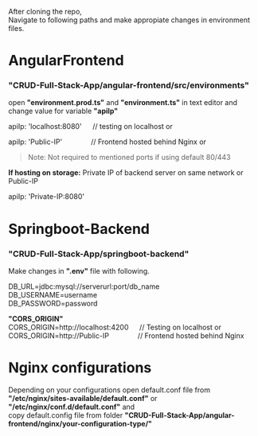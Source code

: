 After cloning the repo,  
Navigate to following paths and make appropiate changes in environment files.

# AngularFrontend

### "CRUD-Full-Stack-App/angular-frontend/src/environments"

open **"environment.prod.ts"** and **"environment.ts"** in text editor and change value for variable **"apiIp"**

apiIp: 'localhost:8080'         &emsp; // testing on localhost or  

apiIp: 'Public-IP'        &emsp; &emsp; &emsp; // Frontend hosted behind Nginx or  

> Note: Not required to mentioned ports if using default 80/443

**If hosting on storage:** Private IP of backend server on same network or Public-IP

apiIp: 'Private-IP:8080'


# Springboot-Backend

### "CRUD-Full-Stack-App/springboot-backend"

Make changes in **".env"** file with following.

DB_URL=jdbc:mysql://serverurl:port/db_name  
DB_USERNAME=username  
DB_PASSWORD=password  

**"CORS_ORIGIN"**  
CORS_ORIGIN=http://localhost:4200         &emsp; // Testing on localhost or   
CORS_ORIGIN=http://Public-IP         &emsp; &emsp; &emsp;  // Frontend hosted behind Nginx

# Nginx configurations

Depending on your configurations open default.conf file from **"/etc/nginx/sites-available/default.conf"** or  
**"/etc/nginx/conf.d/default.conf"** and  
copy default.config file from folder **"CRUD-Full-Stack-App/angular-frontend/nginx/your-configuration-type/"**
